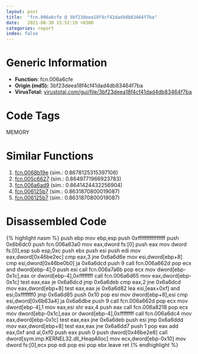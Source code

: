 ```yaml
---
layout: post
title:  "fcn.006a6cfe @ 3bf23deea18f4cf41dad4db83464f7ba"
date:   2021-08-30 15:52:19 +0300
categories: report
index: false
---
```


# Generic Information
- **Function:** fcn.006a6cfe
- **Origin (md5):** 3bf23deea18f4cf41dad4db83464f7ba
- **VirusTotal:** [virustotal.com/gui/file/3bf23deea18f4cf41dad4db83464f7ba][virustotal_ref]

# Code Tags
<span class="tag" id="MEMORY">MEMORY</span>


# Similar Functions

1. [fcn.0068b19e][similar_1_ref] (sim.: 0.8678125315397106)
2. [fcn.005c6627][similar_2_ref] (sim.: 0.8649771966923783)
3. [fcn.006a6ad9][similar_3_ref] (sim.: 0.8641424432256904)
4. [fcn.006125b7][similar_4_ref] (sim.: 0.8631870800019087)
5. [fcn.006125b7][similar_5_ref] (sim.: 0.8631870800019087)


# Disassembled Code

{% highlight nasm %}
push ebp
mov ebp,esp
push 0xffffffffffffffff
push 0x6b6dc0
push fcn.006a63a0
mov eax,dword fs:[0]
push eax
mov dword fs:[0],esp
sub esp,0xc
push ebx
push esi
push edi
mov eax,dword[0x46be2ec]
cmp eax,3
jne 0x6a6d6e
mov esi,dword[ebp+8]
cmp esi,dword[0x46be0b0]
ja 0x6a6dcd
push 9
call fcn.006a662d
pop ecx
and dword[ebp-4],0
push esi
call fcn.006a7a6b
pop ecx
mov dword[ebp-0x1c],eax
or dword[ebp-4],0xffffffff
call fcn.006a6d65
mov eax,dword[ebp-0x1c]
test eax,eax
je 0x6a6dcd
jmp 0x6a6deb
cmp eax,2
jne 0x6a6dcd
mov eax,dword[ebp+8]
test eax,eax
je 0x6a6d82
lea esi,[eax+0xf]
and esi,0xfffffff0
jmp 0x6a6d85
push 0x10
pop esi
mov dword[ebp+8],esi
cmp esi,dword[0x6b63a4]
ja 0x6a6dbe
push 9
call fcn.006a662d
pop ecx
mov dword[ebp-4],1
mov eax,esi
shr eax,4
push eax
call fcn.006a8218
pop ecx
mov dword[ebp-0x1c],eax
or dword[ebp-4],0xffffffff
call fcn.006a6dc4
mov eax,dword[ebp-0x1c]
test eax,eax
jne 0x6a6deb
push esi
jmp 0x6a6ddd
mov eax,dword[ebp+8]
test eax,eax
jne 0x6a6dd7
push 1
pop eax
add eax,0xf
and al,0xf0
push eax
push 0
push dword[0x46be2e8]
call dword[sym.imp.KERNEL32.dll_HeapAlloc]
mov ecx,dword[ebp-0x10]
mov dword fs:[0],ecx
pop edi
pop esi
pop ebx
leave 
ret 
{% endhighlight %}


[similar_1_ref]: /report/fcn.0068b19e@a7ad2b9ff9dd0856a336f22412be639d
[similar_2_ref]: /report/fcn.005c6627@9df9a5aa1b4726bd0de47365be1d7f48
[similar_3_ref]: /report/fcn.006a6ad9@3bf23deea18f4cf41dad4db83464f7ba
[similar_4_ref]: /report/fcn.006125b7@55f27df545216d53535d76f71b6e14f5
[similar_5_ref]: /report/fcn.006125b7@81df0a04de83815d19badce9ef548bb2
[virustotal_ref]: https://www.virustotal.com/gui/file/3bf23deea18f4cf41dad4db83464f7ba